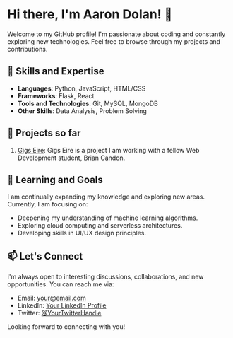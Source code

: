 # Hi there, I'm Aaron Dolan! 👋

Welcome to my GitHub profile! I'm passionate about coding and constantly exploring new technologies. Feel free to browse through my projects and contributions. 

## 🚀 Skills and Expertise

- **Languages**: Python, JavaScript, HTML/CSS
- **Frameworks**: Flask, React
- **Tools and Technologies**: Git, MySQL, MongoDB
- **Other Skills**: Data Analysis, Problem Solving

## 💼 Projects so far

1. [Gigs Eire](https://aaron-dolan.github.io/Gigs-Eire/index.html): Gigs Eire is a project I am working with a fellow Web Development student, Brian Candon.


## 🌱 Learning and Goals

I am continually expanding my knowledge and exploring new areas. Currently, I am focusing on:

- Deepening my understanding of machine learning algorithms.
- Exploring cloud computing and serverless architectures.
- Developing skills in UI/UX design principles.

## 📫 Let's Connect

I'm always open to interesting discussions, collaborations, and new opportunities. You can reach me via:

- Email: [your@email.com](aarondolanwebdev@gmail.com)
- LinkedIn: [Your LinkedIn Profile](https://www.linkedin.com/in/aaron-dolan-463562237/)
- Twitter: [@YourTwitterHandle](https://twitter.com/AaronDolanMusic)

Looking forward to connecting with you!
